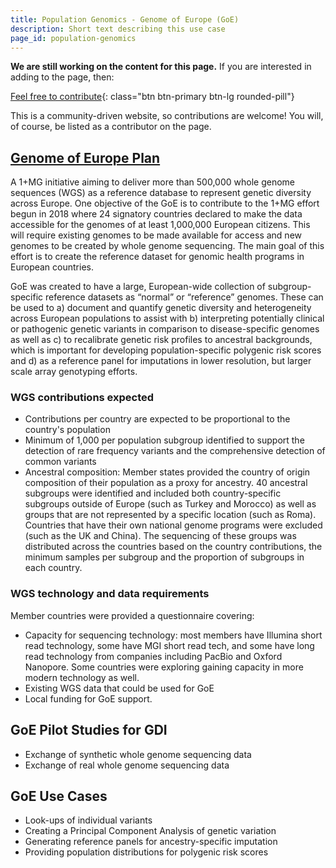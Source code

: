 ```yaml
---
title: Population Genomics - Genome of Europe (GoE)
description: Short text describing this use case
page_id: population-genomics
---
```


**We are still working on the content for this page.** If you are interested in adding to the page, then:

[Feel free to contribute](how_to_contribute){: class="btn btn-primary btn-lg rounded-pill"}

This is a community-driven website, so contributions are welcome! You will, of course, be listed as a contributor on the page.

## [Genome of Europe Plan](https://zenodo.org/record/8017856)

A 1+MG initiative aiming to deliver more than 500,000 whole genome sequences (WGS) as a reference database to represent genetic diversity across Europe. One objective of the GoE is to contribute to the 1+MG effort begun in 2018 where 24 signatory countries declared to make the data accessible for the genomes of at least 1,000,000 European citizens.  This will require existing genomes to be made available for access and new genomes to be created by whole genome sequencing.  The main goal of this effort is to create the reference dataset for genomic health programs in European countries.

GoE was created to have a large, European-wide collection of subgroup-specific reference datasets as “normal” or “reference” genomes.  These can be used to a) document and quantify genetic diversity and heterogeneity across European populations to assist with b) interpreting potentially clinical or pathogenic genetic variants in comparison to disease-specific genomes as well as c) to recalibrate genetic risk profiles to ancestral backgrounds, which is important for developing population-specific polygenic risk scores and d) as a reference panel for imputations in lower resolution, but larger scale array genotyping efforts.

### WGS contributions expected

* Contributions per country are expected to be proportional to the country's population
* Minimum of 1,000 per population subgroup identified to support the detection of rare frequency variants and the comprehensive detection of common variants
* Ancestral composition: Member states provided the country of origin composition of their population as a proxy for ancestry.  40 ancestral subgroups were identified and included both country-specific subgroups outside of Europe (such as Turkey and Morocco) as well as groups that are not represented by a specific location (such as Roma). Countries that have their own national genome programs were excluded (such as the UK and China).  The sequencing of these groups was distributed across the countries based on the country contributions, the minimum samples per subgroup and the proportion of subgroups in each country.

### WGS technology and data requirements

Member countries were provided a questionnaire covering:

* Capacity for sequencing technology: most members have Illumina short read technology, some have MGI short read tech, and some have long read technology from companies including PacBio and Oxford Nanopore.  Some countries were exploring gaining capacity in more modern technology as well.
* Existing WGS data that could be used for GoE
* Local funding for GoE support.

## GoE Pilot Studies for GDI

* Exchange of synthetic whole genome sequencing data
* Exchange of real whole genome sequencing data

## GoE Use Cases

* Look-ups of individual variants
* Creating a Principal Component Analysis of genetic variation
* Generating reference panels for ancestry-specific imputation
* Providing population distributions for polygenic risk scores






